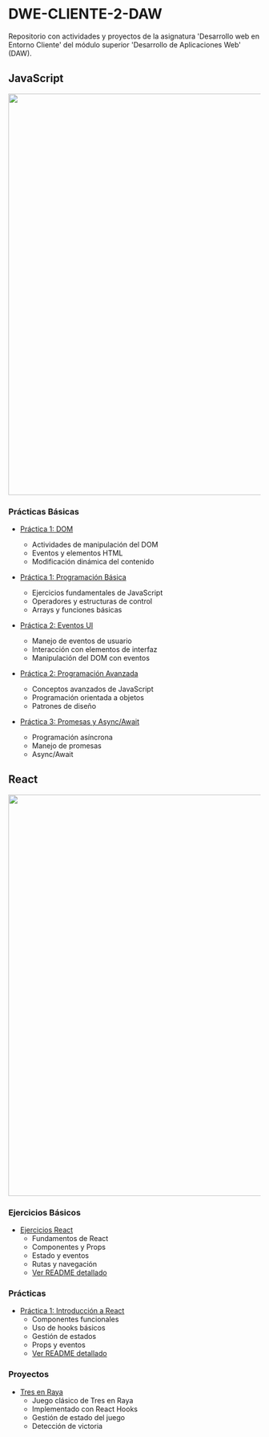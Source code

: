 # DWE-CLIENTE-2-DAW

Repositorio con actividades y proyectos de la asignatura 'Desarrollo web en Entorno Cliente' del módulo superior 'Desarrollo de Aplicaciones Web' (DAW).

## JavaScript 
<img src="https://www.comunicare.es/wp-content/uploads/2021/07/javascript.jpg" width="800">

### Prácticas Básicas
- [Práctica 1: DOM](JavaScript/Practica1_DOM)
  - Actividades de manipulación del DOM
  - Eventos y elementos HTML
  - Modificación dinámica del contenido

- [Práctica 1: Programación Básica](JavaScript/Practica1_Programacion_Basica_Js)
  - Ejercicios fundamentales de JavaScript
  - Operadores y estructuras de control
  - Arrays y funciones básicas

- [Práctica 2: Eventos UI](JavaScript/Practica2_EventosUI)
  - Manejo de eventos de usuario
  - Interacción con elementos de interfaz
  - Manipulación del DOM con eventos

- [Práctica 2: Programación Avanzada](JavaScript/Practica2_Programacion_Avanzada)
  - Conceptos avanzados de JavaScript
  - Programación orientada a objetos
  - Patrones de diseño

- [Práctica 3: Promesas y Async/Await](JavaScript/Practica3_Promesas_AsyncAwait)
  - Programación asíncrona
  - Manejo de promesas
  - Async/Await

## React 
<img src="https://vabadus.es/images/articulos/642b0d6e32096626294760.png" width="800">

### Ejercicios Básicos
- [Ejercicios React](React/Ejercicios/src/ejercicios/)
  - Fundamentos de React
  - Componentes y Props
  - Estado y eventos
  - Rutas y navegación
  - [Ver README detallado](React/Ejercicios/README.md)

### Prácticas
- [Práctica 1: Introducción a React](React/Practicas/Practica1)
  - Componentes funcionales
  - Uso de hooks básicos
  - Gestión de estados
  - Props y eventos
  - [Ver README detallado](React/Practicas/Practica1/README.md)

### Proyectos
- [Tres en Raya](React/Proyectos/tresEnRalla)
  - Juego clásico de Tres en Raya
  - Implementado con React Hooks
  - Gestión de estado del juego
  - Detección de victoria

